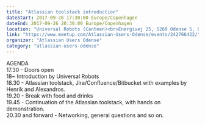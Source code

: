 ```yaml
---
title: "Atlassian toolstack introduction"
dateStart: 2017-09-26 17:30:00 Europe/Copenhagen
dateEnd: 2017-09-26 20:30:00 Europe/Copenhagen
location: "Universal Robots (Canteen)<br>Energivej 25, 5260 Odense S, Odense"
link: "https://www.meetup.com/Atlassian-Users-Odense/events/242766422/"
organizer: "Atlassian Users Odense"
category: "atlassian-users-odense"
---
```

AGENDA<br>
17.30 - Doors open<br>
18~  Introduction by Universal Robots<br>
18.30 - Atlassian toolstack, Jira/Confluence/Bitbucket with examples by Henrik and Alexandros.<br>
19.20 - Break with food and drinks<br>
19.45 - Continuation of the Atlassian toolstack, with hands on demonstration.<br>
20.30 and forward - Networking, general questions and so on. 